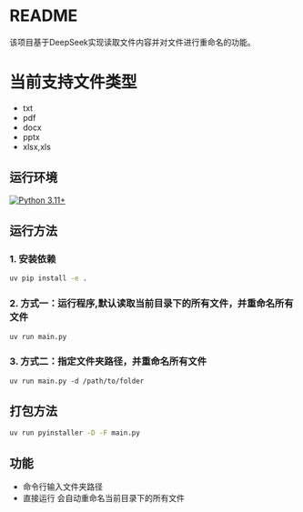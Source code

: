 # README

该项目基于DeepSeek实现读取文件内容并对文件进行重命名的功能。

# 当前支持文件类型

- txt
- pdf
- docx
- pptx
- xlsx,xls

## 运行环境

[![Python 3.11+](https://img.shields.io/badge/python-3.11+-blue.svg)](https://www.python.org/downloads/release/python-311/)

## 运行方法

### 1. 安装依赖

``` bash
uv pip install -e .
```
### 2. 方式一：运行程序,默认读取当前目录下的所有文件，并重命名所有文件
``` python
uv run main.py
```
### 3. 方式二：指定文件夹路径，并重命名所有文件

```
uv run main.py -d /path/to/folder
```

## 打包方法

``` bash
uv run pyinstaller -D -F main.py
```

## 功能

- 命令行输入文件夹路径
- 直接运行 会自动重命名当前目录下的所有文件

